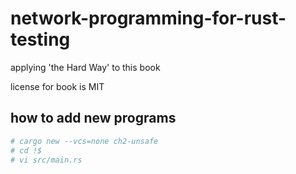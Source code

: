 # network-programming-for-rust-testing

applying 'the Hard Way' to this book

license for book is MIT

## how to add new programs

```bash
# cargo new --vcs=none ch2-unsafe
# cd !$
# vi src/main.rs

```
